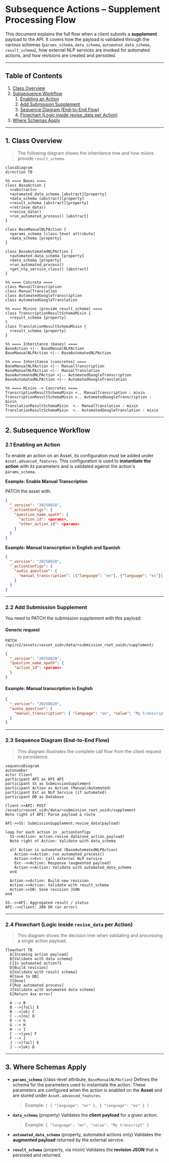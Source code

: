 # Subsequence Actions – Supplement Processing Flow

This document explains the full flow when a client submits a **supplement** payload to the API.
It covers how the payload is validated through the various schemas (`params_schema`, `data_schema`, `automated_data_schema`, `result_schema`), how external NLP services are invoked for automated actions, and how revisions are created and persisted.

---

## Table of Contents

1. [Class Overview](#1-class-overview)
2. [Subsequence Workflow](#2-subsequence-workflow)
   1. [Enabling an Action](#21-enabling-an-action)
   2. [Add Submission Supplement](#22-add-submission-supplement)
   3. [Sequence Diagram (End-to-End Flow)](#23-sequence-diagram-end-to-end-flow)
   4. [Flowchart (Logic inside revise_data per Action)](#24-flowchart-logic-inside-revise_data-per-action)
3. [Where Schemas Apply](#3-where-schemas-apply)

---

## 1. Class Overview

> The following diagram shows the inheritance tree and how mixins provide `result_schema`.

```mermaid
classDiagram
direction TB

%% ==== Bases ====
class BaseAction {
  <<abstract>>
  +automated_data_schema [abstract][property]
  +data_schema [abstract][property]
  +result_schema [abstract][property]
  +retrieve_data()
  +revise_data()
  +run_automated_process() [abstract]
}

class BaseManualNLPAction {
  +params_schema [class-level attribute]
  +data_schema [property]
}

class BaseAutomatedNLPAction {
  +automated_data_schema [property]
  +data_schema [property]
  +run_automated_process()
  +get_nlp_service_class() [abstract]
}

%% ==== Concrete ====
class ManualTranscription
class ManualTranslation
class AutomatedGoogleTranscription
class AutomatedGoogleTranslation

%% ==== Mixins (provide result_schema) ====
class TranscriptionResultSchemaMixin {
  +result_schema [property]
}
class TranslationResultSchemaMixin {
  +result_schema [property]
}

%% ==== Inheritance (bases) ====
BaseAction <|-- BaseManualNLPAction
BaseManualNLPAction <|-- BaseAutomatedNLPAction

%% ==== Inheritance (concretes) ====
BaseManualNLPAction <|-- ManualTranscription
BaseManualNLPAction <|-- ManualTranslation
BaseAutomatedNLPAction <|-- AutomatedGoogleTranscription
BaseAutomatedNLPAction <|-- AutomatedGoogleTranslation

%% ==== Mixins -> Concretes ====
TranscriptionResultSchemaMixin <.. ManualTranscription : mixin
TranscriptionResultSchemaMixin <.. AutomatedGoogleTranscription : mixin
TranslationResultSchemaMixin  <.. ManualTranslation : mixin
TranslationResultSchemaMixin  <.. AutomatedGoogleTranslation : mixin
```

---

## 2. Subsequence Workflow

### 2.1 Enabling an Action

To enable an action on an Asset, its configuration must be added under
`Asset.advanced_features`. This configuration is used to **instantiate the
action** with its parameters and is validated against the action's
`params_schema`.

**Example: Enable Manual Transcription**

PATCH the asset with:

```json
{
  "_version": "20250820",
  "_actionConfigs": {
    "question_name_xpath": {
      "action_id": <params>,
      "other_action_id": <params>
    }
  }
}
```

**Example: Manual transcription in English and Spanish**

```json
{
  "_version": "20250820",
  "_actionConfigs": {
    "audio_question": {
      "manual_transcription": [{"language": "en"}, {"language": "es"}]
    }
  }
}
```

---

### 2.2 Add Submission Supplement

You need to PATCH the submission supplement with this payload:

#### Generic request

```
PATCH /api/v2/assets/<asset_uid>/data/<submission_root_uuid>/supplement/
```

```json
{
  "_version": "20250820",
  "question_name_xpath": {
    "action_id": <params>
  }
}
```

#### Example: Manual transcription in English

```json
{
  "_version": "20250820",
  "audio_question": {
    "manual_transcription": { "language": "en", "value": "My transcript" }
  }
}
```

---

### 2.3 Sequence Diagram (End-to-End Flow)

> This diagram illustrates the complete call flow from the client request to persistence.

```mermaid
sequenceDiagram
autonumber
actor Client
participant API as KPI API
participant SS as SubmissionSupplement
participant Action as Action (Manual/Automated)
participant Ext as NLP Service (if automated)
participant DB as Database

Client->>API: POST /assets/<asset_uid>/data/<submission_root_uuid>/supplement
Note right of API: Parse payload & route

API->>SS: SubmissionSupplement.revise_data(payload)

loop For each action in _actionConfigs
  SS->>Action: action.revise_data(one_action_payload)
  Note right of Action: Validate with data_schema

  alt Action is automated (BaseAutomatedNLPAction)
    Action->>Action: run_automated_process()
    Action->>Ext: Call external NLP service
    Ext-->>Action: Response (augmented payload)
    Action->>Action: Validate with automated_data_schema
  end

  Action->>Action: Build new revision
  Action->>Action: Validate with result_schema
  Action->>DB: Save revision JSON
end

SS-->>API: Aggregated result / status
API-->>Client: 200 OK (or error)
```

---

### 2.4 Flowchart (Logic inside `revise_data` per Action)

> This diagram shows the decision tree when validating and processing a single action payload.

```mermaid
flowchart TB
  A[Incoming action payload]
  B{Validate with data schema}
  C{Is automated action?}
  D[Build revision]
  G[Validate with result schema]
  H[Save to DB]
  I[Done]
  F[Run automated process]
  J[Validate with automated data schema]
  E[Return 4xx error]

  A --> B
  B -->|fail| E
  B -->|ok| C
  C -->|no| D
  D --> G
  G --> H
  H --> I
  C -->|yes| F
  F --> J
  J -->|fail| E
  J -->|ok| D
```

---

## 3. Where Schemas Apply

- **`params_schema`** (class-level attribute, `BaseManualNLPAction`)
  Defines the schema for the parameters used to instantiate the action.
  These parameters are configured when the action is enabled on the **Asset**
  and are stored under `Asset.advanced_features`.
  > Example: `[ { "language": "en" }, { "language": "es" } ]`

- **`data_schema`** (property)
  Validates the **client payload** for a given action.
  > Example: `{ "language": "en", "value": "My transcript" }`

- **`automated_data_schema`** (property, automated actions only)
  Validates the **augmented payload** returned by the external service.

- **`result_schema`** (property, via mixin)
  Validates the **revision JSON** that is persisted and returned.
